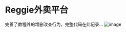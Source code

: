 # Reggie外卖平台
完善了教程外的增删改查行为，完整代码在此记录...
![image](https://github.com/LK0323/take-out-food-project/assets/105207862/9d143d90-829c-4458-a6b1-5f0ab2fde371)
